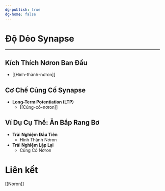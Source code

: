 ```yaml
---
dg-publish: true
dg-home: false
---
```

# Độ Dẻo Synapse
---

## Kích Thích Nơron Ban Đầu

- [[Hình-thành-nơron]]

## Cơ Chế Củng Cố Synapse

- **Long-Term Potentiation (LTP)**
  - [[Củng-cố-nơron]]

## Ví Dụ Cụ Thể: Ăn Bắp Rang Bơ

- **Trải Nghiệm Đầu Tiên**
  - Hình Thành Nơron
- **Trải Nghiệm Lặp Lại**
  - Củng Cố Nơron

# Liên kết
[[Noron]]